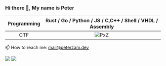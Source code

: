 ### Hi there 👋, My name is Peter

Programming  |  Rust / Go / Python / JS / C,C++ / Shell / VHDL / Assembly
:-------------------------:|:-------------------------:
CTF | ![PxZ](https://www.hackthebox.eu/badge/image/448647)

📫 How to reach me: mail@peterzam.dev 
<p float="left">
  <img src="https://metrics.lecoq.io/peterzam" />
  <img src="https://github-readme-stats.vercel.app/api/top-langs/?username=peterzam&langs_count=6" /> 
</p>



